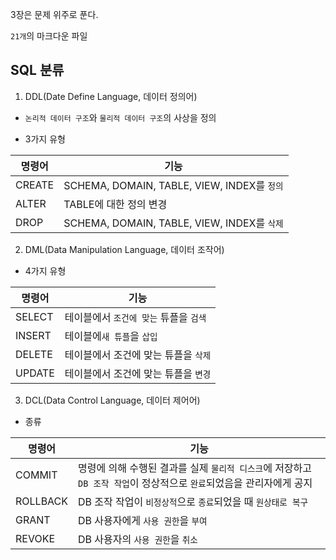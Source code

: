 3장은 문제 위주로 푼다.

`21개`의 마크다운 파일 

## SQL 분류 

1) DDL(Date Define Language, 데이터 정의어) 

- `논리적 데이터 구조`와 `물리적 데이터 구조`의 사상을 정의

- 3가지 유형 

| 명령어 | 기능 | 
| --- | --- | 
| CREATE | SCHEMA, DOMAIN, TABLE, VIEW, INDEX를 `정의` | 
| ALTER | TABLE에 대한 정의 변경 | 
| DROP | SCHEMA, DOMAIN, TABLE, VIEW, INDEX를 `삭제` | 

2) DML(Data Manipulation Language, 데이터 조작어) 

- 4가지 유형 

| 명령어 | 기능 | 
| --- | --- | 
| SELECT | 테이블에서 `조건에 맞는` 튜플을 `검색` | 
| INSERT | 테이블에`새 튜플`을 `삽입` | 
| DELETE | 테이블에서 조건에 맞는 튜플을 `삭제` | 
| UPDATE | 테이블에서 조건에 맞는 튜플을 `변경` |

3) DCL(Data Control Language, 데이터 제어어) 

- 종류 

| 명령어 | 기능 | 
| --- | --- | 
| COMMIT | 명령에 의해 수행된 결과를 실제 `물리적 디스크`에 저장하고 `DB 조작 작업`이 정상적으로 `완료`되었음을 관리자에게 공지 | 
| ROLLBACK | DB 조작 작업이 `비정상적`으로 `종료`되었을 때 `원상태로 복구` | 
| GRANT | DB 사용자에게 `사용 권한`을 `부여` | 
| REVOKE | DB 사용자의 `사용 권한`을 `취소` | 




























